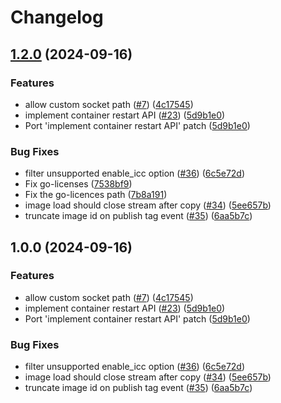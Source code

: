 # Changelog

## [1.2.0](https://github.com/coderbirju/finch-daemon/compare/v1.1.0...v1.2.0) (2024-09-16)


### Features

* allow custom socket path ([#7](https://github.com/coderbirju/finch-daemon/issues/7)) ([4c17545](https://github.com/coderbirju/finch-daemon/commit/4c1754576d5beb3bd6b12e36893a588b2bb95825))
* implement container restart API ([#23](https://github.com/coderbirju/finch-daemon/issues/23)) ([5d9b1e0](https://github.com/coderbirju/finch-daemon/commit/5d9b1e0f4e1565fd374b0f0941f373a094dc749c))
* Port 'implement container restart API' patch ([5d9b1e0](https://github.com/coderbirju/finch-daemon/commit/5d9b1e0f4e1565fd374b0f0941f373a094dc749c))


### Bug Fixes

* filter unsupported enable_icc option ([#36](https://github.com/coderbirju/finch-daemon/issues/36)) ([6c5e72d](https://github.com/coderbirju/finch-daemon/commit/6c5e72d4e8c9f6a5be12bf38078798423d11064f))
* Fix go-licenses ([7538bf9](https://github.com/coderbirju/finch-daemon/commit/7538bf9d2aa4173436c34e7a64d9306c05990221))
* Fix the go-licences path ([7b8a191](https://github.com/coderbirju/finch-daemon/commit/7b8a19154f3eb826457805dac51b35e95d514dd7))
* image load should close stream after copy ([#34](https://github.com/coderbirju/finch-daemon/issues/34)) ([5ee657b](https://github.com/coderbirju/finch-daemon/commit/5ee657b17de96c1d2302e9ee7490ccfdc64cd907))
* truncate image id on publish tag event ([#35](https://github.com/coderbirju/finch-daemon/issues/35)) ([6aa5b7c](https://github.com/coderbirju/finch-daemon/commit/6aa5b7ce76979682ad1cf2b49ac0237a74cac809))

## 1.0.0 (2024-09-16)


### Features

* allow custom socket path ([#7](https://github.com/coderbirju/finch-daemon/issues/7)) ([4c17545](https://github.com/coderbirju/finch-daemon/commit/4c1754576d5beb3bd6b12e36893a588b2bb95825))
* implement container restart API ([#23](https://github.com/coderbirju/finch-daemon/issues/23)) ([5d9b1e0](https://github.com/coderbirju/finch-daemon/commit/5d9b1e0f4e1565fd374b0f0941f373a094dc749c))
* Port 'implement container restart API' patch ([5d9b1e0](https://github.com/coderbirju/finch-daemon/commit/5d9b1e0f4e1565fd374b0f0941f373a094dc749c))


### Bug Fixes

* filter unsupported enable_icc option ([#36](https://github.com/coderbirju/finch-daemon/issues/36)) ([6c5e72d](https://github.com/coderbirju/finch-daemon/commit/6c5e72d4e8c9f6a5be12bf38078798423d11064f))
* image load should close stream after copy ([#34](https://github.com/coderbirju/finch-daemon/issues/34)) ([5ee657b](https://github.com/coderbirju/finch-daemon/commit/5ee657b17de96c1d2302e9ee7490ccfdc64cd907))
* truncate image id on publish tag event ([#35](https://github.com/coderbirju/finch-daemon/issues/35)) ([6aa5b7c](https://github.com/coderbirju/finch-daemon/commit/6aa5b7ce76979682ad1cf2b49ac0237a74cac809))
